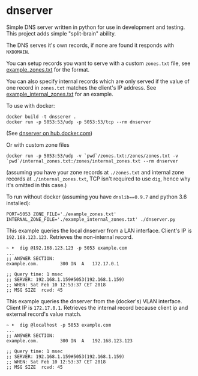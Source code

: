 # dnserver

Simple DNS server written in python for use in development and testing.
This project adds simple "split-brain" ability.

The DNS serves it's own records, if none are found it responds with `NXDOMAIN`.

You can setup records you want to serve with a custom `zones.txt` file, 
see [example_zones.txt](example_zones.txt) for the format.

You can also specify internal records which are only served if the value of one record in `zones.txt` matches the client's IP address. See [example_internal_zones.txt](example_internal_zones.txt) for an example.

To use with docker:

    docker build -t dnsserer .
    docker run -p 5053:53/udp -p 5053:53/tcp --rm dnserver

(See [dnserver on hub.docker.com](https://hub.docker.com/r/samuelcolvin/dnserver/))

Or with custom zone files

    docker run -p 5053:53/udp -v `pwd`/zones.txt:/zones/zones.txt -v `pwd`/internal_zones.txt:/zones/internal_zones.txt --rm dnserver

(assuming you have your zone records at `./zones.txt` and internal zone records at `./internal_zones.txt`, 
TCP isn't required to use `dig`, hence why it's omitted in this case.)

To run without docker (assuming you have `dnslib==0.9.7` and python 3.6 installed):

    PORT=5053 ZONE_FILE='./example_zones.txt' INTERNAL_ZONE_FILE='./example_internal_zones.txt' ./dnserver.py

This example queries the local dnserver from a LAN interface. Client's IP is `192.168.123.123`. Retrieves the non-internal record.

```shell
~ ➤  dig @192.168.123.123 -p 5053 example.com 
...
;; ANSWER SECTION:
example.com.		300	IN	A	172.17.0.1

;; Query time: 1 msec
;; SERVER: 192.168.1.159#5053(192.168.1.159)
;; WHEN: Sat Feb 10 12:53:37 CET 2018
;; MSG SIZE  rcvd: 45
```

This example queries the dnserver from the (docker's) VLAN interface.  Client IP is `172.17.0.1`.  Retrieves the internal record because client ip and external record's value match.

```shell
~ ➤  dig @localhost -p 5053 example.com 
...
;; ANSWER SECTION:
example.com.		300	IN	A	192.168.123.123

;; Query time: 1 msec
;; SERVER: 192.168.1.159#5053(192.168.1.159)
;; WHEN: Sat Feb 10 12:53:37 CET 2018
;; MSG SIZE  rcvd: 45

```

